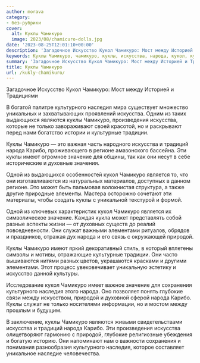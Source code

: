 ```yaml
---
author: morava
category:
- без-рубрики
cover:
  alt: Куклы Чамикуро
  image: 2023/08/chamicuro-dolls.jpg
date: '2023-08-25T12:01:10+00:00'
description: 'Загадочное Искусство Кукол Чамикуро: Мост между Историей и Традициями В богатой палитре культурного наследия мира существует множество уникальных и...'
keywords: Куклы Чамикуро, чамикуро, куклы, искусства, народа, кукол, культурного, наследия, карибо, значение, природой, искусство, выдающихся, являются, произведения, только
summary: 'Загадочное Искусство Кукол Чамикуро: Мост между Историей и Традициями В богатой палитре культурного наследия мира существует множество уникальных и...'
title: Куклы Чамикуро
url: /kukly-chamikuro/
---
```


Загадочное Искусство Кукол Чамикуро: Мост между Историей и Традициями

В богатой палитре культурного наследия мира существует множество уникальных и захватывающих проявлений искусства. Одним из таких выдающихся являются куклы Чамикуро, произведения искусства, которые не только завораживают своей красотой, но и раскрывают перед нами богатство истории и культурные традиции.

Куклы Чамикуро — это важная часть народного искусства и традиций народа Карибо, проживающего в регионе амазонского бассейна. Эти куклы имеют огромное значение для общины, так как они несут в себе исторические и духовные значения.

Одной из выдающихся особенностей кукол Чамикуро является то, что они изготавливаются из натуральных материалов, доступных в данном регионе. Это может быть пальмовая волокнистая структура, а также другие природные элементы. Мастера осторожно сочетают эти материалы, чтобы создать куклы с уникальной текстурой и формой.

Одной из ключевых характеристик кукол Чамикуро является их символическое значение. Каждая кукла может представлять собой разные аспекты жизни — от духовных существ до реалий повседневности. Они служат важными элементами ритуалов, обрядов и праздников, отражая дух народа и его связь с окружающей природой.

Куклы Чамикуро имеют яркий декоративный стиль, в который вплетены символы и мотивы, отражающие культурные традиции. Они часто вышиваются нитями разных цветов, украшаются красками и другими элементами. Этот процесс увековечивает уникальную эстетику и искусство данной культуры.

Исследование кукол Чамикуро имеет важное значение для сохранения культурного наследия этого народа. Оно позволяет понять глубокие связи между искусством, природой и духовной сферой народа Карибо. Куклы служат не только носителями информации, но и мостом между прошлым и будущим.

В заключение, куклы Чамикуро являются живыми свидетельствами искусства и традиций народа Карибо. Эти произведения искусства олицетворяют гармонию с природой, глубокие религиозные убеждения и богатую историю. Они напоминают нам о важности сохранения и понимания разнообразия культурного наследия, которое составляет уникальное наследие человечества.